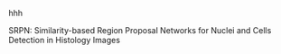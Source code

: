 hhh


SRPN: Similarity-based Region Proposal Networks for Nuclei and Cells Detection in Histology Images
